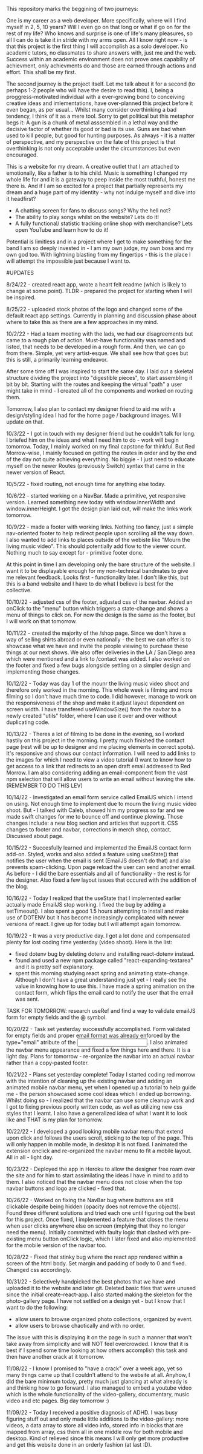 This repository marks the beggining of two journeys:

One is my career as a web developer. More specifically, where will I find myself in 2, 5, 10 years? Will I even go on that long or what if go on for the rest of my life? Who knows and surprise is one of life's many pleasures, so all I can do is take it in stride with my arms open. All I know right now - is that this project is the first thing I will accomplish as a solo developer. No academic tutors, no classmates to share answers with, just me and the web. Success within an academic environment does not prove ones capability of achievment, only achievments do and those are earned through actions and effort. This shall be my first.

The second journey is the project itself. Let me talk about it for a second (to perhaps 1-2 people who will have the desire to read this). I, being a proggress-motivated individual with a ever-growing bond to conceiving creative ideas and imlementations, have over-planned this project before it even began, as per usual... 
Whilst many consider overthinking a bad tendency, I think of it as a mere tool. Sorry to get political but this metaphor begs it: A gun is a chunk of metal asssembled in a lethal way and the decisive factor of whether its good or bad is its use. Guns are bad when used to kill people, but good for hunting purposes. 
As always - it is a matter of perspective, and my perspective on the fate of this project is that overthinking is not only acceptable under the circumstances but even encouraged. 

This is a website for my dream. A creative outlet that I am attached to emotionally, like a father is to his child. Music is something I changed my whole life for and it is a gateway to peep inside the most truthful, honest me there is. And if I am so excited for a project that partially represents my dream and a huge part of my identity - why not indulge myself and dive into it headfirst? 

- A chatting screen for fans to discuss songs? Why the hell not?
- The ability to play songs whilst on the website? Lets do it!
- A fully functional/ statistic tracking online shop with merchandise? Lets open YouTube and learn how to do it!

Potential is limitless and in a project where I get to make something for the band I am so deeply invested in - I am my own judge, my own boss and my own god too.
With lightning blasting from my fingertips - this is the place I will attempt the impossible just because I want to.

#UPDATES

8/24/22 - created react app, wrote a heart felt readme (which is likely to change at some point). TLDR - prepared the project for starting when I will be inspired.

8/25/22 - uploaded stock photos of the logo and changed some of the default react app settings. Currently in planning and discussion phase about where to take this as there are a few approaches in my mind.

10/2/22 - Had a team meeting with the lads, we had our disagreements but came to a rough plan of action. Must-have functionality was named and listed, that needs to be developed in a rough form. And then, we can go from there. Simple, yet very artist-esque. We shall see how that goes but this is still, a primarily learning endeavor. 

After some time off I was inspired to start the same day. I laid out a skeletal structure dividing the project into "digestible pieces", to start assembling it bit by bit. Starting with the routes and keeping the virtual "path" a user might take in mind - I created all of the components and worked on routing them. 

Tomorrow, I also plan to contact my designer friend to aid me with a design/styling idea I had for the home page / background images. Will update on that.

10/3/22 - I got in touch with my designer friend but he couldn't talk for long. I briefed him on the ideas and what I need him to do - work will begin tomorrow. Today, I mainly worked on my final capstone for thinkful. But Red Morrow-wise, I mainly focused on getting the routes in order and by the end of the day not quite achieving everything. No biggie - I just need to educate myself on the newer Routes (previously Switch) syntax that came in the newer version of React.

10/5/22 - fixed routing, not enough time for anything else today.

10/6/22 - started working on a NavBar. Made a primitive, yet responsive version. Learned something new today with window.innerWidth and window.innerHeight. I got the design plan laid out, will make the links work tomorrow.

10/9/22 - made a footer with working links. Nothing too fancy, just a simple nav-oriented footer to help redirect people upon scrolling all the way down. I also wanted to add links to places outside of the webiste like "Mourn the living music video". This should potentially add flow to the viewer count. Nothing much to say except for - primitive footer done. 

At this point in time I am developing only the bare structure of the website. I want it to be displayable enough for my non-technical bandmates to give me relevant feedback. Looks first - functionality later. I don't like this, but this is a band website and I have to do what I believe is best for the collective.

10/10/22 - adjusted css of the footer, adjusted css of the navbar. Added an onClick to the "menu" button which triggers a state-change and shows a menu of things to click on. For now the design is the same as the footer, but I will work on that tomorrow.

10/11/22 - created the majority of the /shop page. Since we don't have a way of selling shirts abroad or even nationally - the best we can offer is to showcase what we have and invite the people viewing to purchase these things at our next shows. We also offer deliveries in the LA / San Diego area which were mentioned and a link to /contact was added. I also worked on the footer and fixed a few bugs alongside settling on a simpler design and implementing those changes.

10/12/22 - Today was day 1 of the mounr the living music video shoot and therefore only worked in the morning. This whole week is filming and more filming so I don't have much time to code. I did however, manage to work on the responsiveness of the shop and make it adjust layout dependent on screen width. I have transfered useWindowSize() from the navbar to a newly created "utils" folder, where I can use it over and over without duplicating code.

10/13/22 - Theres a lot of filming to be done in the evening, so I worked hastily on this project in the morning. I pretty much finished the contact page (rest will be up to designer and me placing elements in correct spots). It's responsive and shows our contact information. I will need to add links to the images for which I need to view a video tutorial (I want to know how to get access to a link that redirects to an open draft email addressed to Red Morrow. I am also considering adding an email-component from the vast npm selection that will allow users to write an email without leaving the site. (REMEMBER TO DO THIS LEV)

10/14/22 - Investigated an email form service called EmailJS which I intend on using. Not enough time to implement due to mourn the living music video shoot. But - I talked with Caleb, showed him my progress so far and we made swift changes for me to bounce off and continue plowing. Those changes include: a new blog section and articles that support it. CSS changes to footer and navbar, corrections in merch shop, contact. Discussed about page.

10/15/22 - Succesfully learned and implemented the EmailJS contact form add-on. Styled, works and also added a feature using useState() that notifies the user when the email is sent (EmailJS doesn't do that) and also prevents spam-clicking. Upon page reload the user can send another email. As before - I did the bare essentials and all of functionality - the rest is for the designer. Also fixed a few layout issues that occured with the addition of the blog.

10/16/22 - Today I realized that the useState that I implemented earlier actually made EmailJS stop working. I fixed the bug by adding a setTimeout(). I also spent a good 1.5 hours attempting to install and make use of DOTENV but it has become increasingly complicated with newer versions of react. I give up for today but I will attempt again tomorrow. 

10/19/22 - It was a very productive day. I got a lot done and compensated plenty for lost coding time yesterday (video shoot). Here is the list:
- fixed dotenv bug by deleting dotenv and installing react-dotenv instead. 
- found and used a new npm package called "react-expanding-textarea" and it is pretty self explanatory.
- spent this morning studying react spring and animating state-change. Although I don't have a great understanding just yet - I really see the value in knowing how to use this. I have made a spring animation on the contact form, which flips the email card to notify the user that the email was sent. 

TASK FOR TOMORROW: research useRef and find a way to validate emailJS form for empty fields and the @ symbol.

10/20/22 - Task set yesterday successfully accomplished. Form validated for empty fields and proper email format was already enforced by the type="email" atribute of the <input/>. I also animated the navbar menu appearance and fixed a few things here and there. It is a light day. Plans for tomorrow - re-organize the navbar into an actual navbar rather than a copy-pasted footer.

10/21/22 - Plans set yesterday complete! Today I started coding red morrow with the intention of cleaning up the existing navbar and adding an animated mobile navbar menu, yet when I opened up a tutorial to help guide me - the person showcased some cool ideas which I ended up borrowing. Whilst doing so - I realized that the navbar can use some cleanup work and I got to fixing previous poorly written code, as well as utilizing new css styles that I learnt. I also have a generalized idea of what I want it to look like and THAT is my plan for tomorrow.

10/22/22 - I developed a good looking mobile navbar menu that extend upon click and follows the users scroll, sticking to the top of the page. This will only happen in mobile mode, in desktop it is not fixed. I animated the extension onclick and re-organized the navbar menu to fit a mobile layout. All in all - light day. 

10/23/22 - Deployed the app in Heroku to allow the designer free roam over the site and for him to start assimilating the ideas I have in mind to add to them. I also noticed that the navbar menu does not close when the top navbar buttons and logo are clicked - fixed that.

10/26/22 - Worked on fixing the NavBar bug where buttons are still clickable despite being hidden (opacity does not remove the objects). Found three different solutions and tried each one until figuring out the best for this project. Once fixed, I implemented a feature that closes the menu when user clicks anywhere else on screen (implying that they no longer need the menu). Initially committed with faulty logic that clashed with pre-existing menu button onClick logic, which I later fixed and also implemented for the mobile version of the navbar too.

10/28/22 - Fixed that stinky bug where the react app rendered within a screen of the html body. Set margin and padding of body to 0 and fixed. Changed css accordingly.

10/31/22 - Selectively handpicked the best photos that we have and uploaded it to the website and later git. Deleted basic files that were unused since the initial create-react-app. I also started making the skeleton for the photo-gallery page. I have not settled on a design yet - but I know that I want to do the following:
- allow users to browse organized photo collections, organized by event.
- allow users to browse chaotically and with no order.

The issue with this is displaying it on the page in such a manner that won't take away from simplicity and will NOT feel overcrowded. I know that it is best if I spend some time looking at how others accomplish this task and then have another crack at it tomorrow.

11/08/22 - I know I promised to "have a crack" over a week ago, yet so many things came up that I couldn't attend to the website at all. Anyhow, I did the bare minimum today, pretty much just glancing at what already is and thinking how to go forward. I also managed to embed a youtube video which is the whole functionality of the video-gallery, documentary, music video and etc pages. Big day tomorrow :)

11/09/22 - Today I received a positive diagnosis of ADHD. I was busy figuring stuff out and only made little additions to the video-gallery: more videos, a data array to store all video info, stored info in blocks that are mapped from array, css them all in one middle row for both mobile and desktop. Kind of relieved since this means I will only get more productive and get this website done in an orderly fashion (at last :D). 
